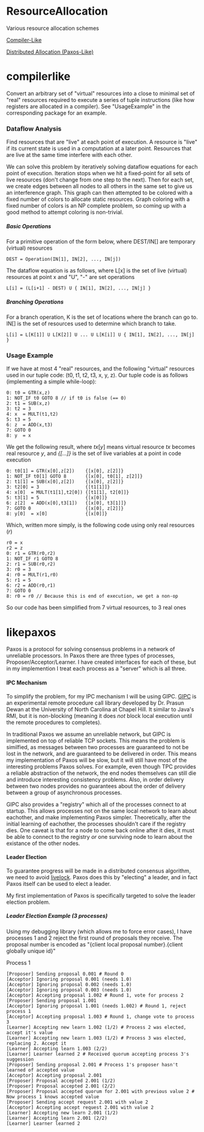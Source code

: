 # ResourceAllocation
Various resource allocation schemes

[Compiler-Like](#compilerlike)

[Distributed Allocation (Paxos-Like)](#likepaxos)

# compilerlike

Convert an arbitrary set of "virtual" resources into a close to minimal set of "real" resources required to execute a series of tuple instructions (like how registers are allocated in a compiler). See "UsageExample" in the corresponding package for an example.

### Dataflow Analysis

Find resources that are "live" at each point of execution. A resource is "live" if its current state is used in a computation at a later point. Resources that are live at the same time interfere with each other.

We can solve this problem by iteratively solving dataflow equations for each point of execution. Iteration stops when we hit a fixed-point for all sets of live resources (don't change from one step to the next). Then for each set, we create edges between all nodes to all others in the same set to give us an interference graph. This graph can then attempted to be colored with a fixed number of colors to allocate static resources. Graph coloring with a fixed number of colors is an NP complete problem, so coming up with a good method to attempt coloring is non-trivial.

##### Basic Operations
For a primitive operation of the form below, where DEST/IN[] are temporary (virtual) resources

```
DEST = Operation(IN[1], IN[2], ..., IN[j])
```

The dataflow equation is as follows, where L[x] is the set of live (virtual) resources at point x and "U", "-" are set operations

```
L[i] = (L[i+1] - DEST) U { IN[1], IN[2], ..., IN[j] }
```

##### Branching Operations
For a branch operation, K is the set of locations where the branch can go to. IN[] is the set of resources used to determine which branch to take.

```
L[i] = L[K[1]] U L[K[2]] U ... U L[K[i]] U { IN[1], IN[2], ..., IN[j] }
```

### Usage Example
If we have at most 4 "real" resources, and the following "virtual" resources used in our tuple code: (t0, t1, t2, t3, x, y, z). Our tuple code is as follows (implementing a simple while-loop):

```
0: t0 = GTR(x,z)
1: NOT_IF t0 GOTO 8 // if t0 is false (== 0)
2: t1 = SUB(x,z)
3: t2 = 3
4: x  = MULT(t1,t2)
5: t3 = 5
6: z  = ADD(x,t3)
7: GOTO 0
8: y  = x
```

We get the following result, where *tx*[*y*] means virtual resource *tx* becomes real resource *y*, and *{[...]}* is the set of live variables at a point in code execution
```
0: t0[1] = GTR(x[0],z[2])    {[x[0], z[2]]}
1: NOT_IF t0[1] GOTO 8       {[x[0], t0[1], z[2]]}
2: t1[1] = SUB(x[0],z[2])    {[x[0], z[2]]}
3: t2[0] = 3                 {[t1[1]]}
4: x[0]  = MULT(t1[1],t2[0]) {[t1[1], t2[0]]}
5: t3[1] = 5                 {[x[0]]}
6: z[2]  = ADD(x[0],t3[1])   {[x[0], t3[1]]}
7: GOTO 0                    {[x[0], z[2]]}
8: y[0]  = x[0]              {[x[0]]}
```

Which, written more simply, is the following code using only real resources (*r*)
```
r0 = x
r2 = z
0: r1 = GTR(r0,r2)
1: NOT_IF r1 GOTO 8
2: r1 = SUB(r0,r2)
3: r0 = 3
4: r0 = MULT(r1,r0)
5: r1 = 5
6: r2 = ADD(r0,r1)
7: GOTO 0
8: r0 = r0 // Because this is end of execution, we get a non-op
```
So our code has been simplified from 7 virtual resources, to 3 real ones

# likepaxos

Paxos is a protocol for solving consensus problems in a network of unreliable processors. In Paxos there are three types of processes, Proposer/Acceptor/Learner. I have created interfaces for each of these, but in my implemention I treat each process as a "server" which is all three.

#### IPC Mechanism

To simplify the problem, for my IPC mechanism I will be using GIPC. [GIPC](https://github.com/pdewan/GIPC) is an experimental remote procedure call library developed by Dr. Prasun Dewan at the University of North Carolina at Chapel Hill. It similar to Java's RMI, but it is non-blocking (meaning it does *not* block local execution until the remote procedures to completes).

In traditional Paxos we assume an unreliable network, but GIPC is implemented on top of reliable TCP sockets. This means the problem is similfied, as messages between two processes are guaranteed to not be lost in the network, and are guaranteed to be delivered in order. This means my implementation of Paxos will be slow, but it will still have most of the interesting problems Paxos solves. For example, even though TPC provides a reliable abstraction of the network, the end nodes themselves can still die and introduce interesting consistency problems. Also, in order delivery between two nodes provides no guarantees about the order of delivery between a group of asynchronous processes.

GIPC also provides a "registry" which all of the processes connect to at startup. This allows processes not on the same local network to learn about eachother, and make implementing Paxos simpler. Theoretically, after the initial learning of eachother, the processes shouldn't care if the registry dies. One caveat is that for a node to come back online after it dies, it must be able to connect to the registry *or* one surviving node to learn about the existance of the other nodes.

#### Leader Election

To guarantee progress will be made in a distributed consensus algorithm, we need to avoid [livelock](https://en.wikipedia.org/wiki/Deadlock#Livelock). Paxos does this by "electing" a leader, and in fact Paxos itself can be used to elect a leader.

My first implementation of Paxos is specifically targeted to solve the leader election problem.

##### Leader Election Example (3 processes)

Using my debugging library (which allows me to force error cases), I have processes 1 and 2 reject the first round of proposals they receive. The proposal number is encoded as "{client local proposal number}.{client globally unique id}"

Process 1
```
[Proposer] Sending proposal 0.001 # Round 0
[Acceptor] Ignoring proposal 0.001 (needs 1.0)
[Acceptor] Ignoring proposal 0.002 (needs 1.0)
[Acceptor] Ignoring proposal 0.003 (needs 1.0)
[Acceptor] Accepting proposal 1.002 # Round 1, vote for process 2
[Proposer] Sending proposal 1.001
[Acceptor] Ignoring proposal 1.001 (needs 1.002) # Round 1, reject process 1
[Acceptor] Accepting proposal 1.003 # Round 1, change vote to process 3
[Learner] Accepting new learn 1.002 (1/2) # Process 2 was elected, accept it's value
[Learner] Accepting new learn 1.003 (1/2) # Process 3 was elected, replacing 2. Accept it
[Learner] Accepting learn 1.003 (2/2)
[Learner] Learner learned 2 # Received quorum accepting process 3's suggession 
[Proposer] Sending proposal 2.001 # Process 1's proposer hasn't learned of accepted value
[Acceptor] Accepting proposal 2.001
[Proposer] Proposal accepted 2.001 (1/2)
[Proposer] Proposal accepted 2.001 (2/2)
[Proposer] Proposal accepted quorum for 2.001 with previous value 2 # Now process 1 knows accepted value
[Proposer] Sending accept request 2.001 with value 2
[Acceptor] Accepting accept request 2.001 with value 2
[Learner] Accepting new learn 2.001 (1/2)
[Learner] Accepting learn 2.001 (2/2)
[Learner] Learner learned 2
```
